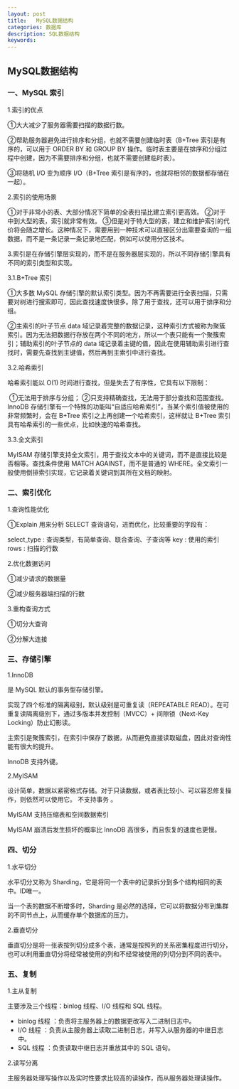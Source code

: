 ```yaml
---
layout: post
title:   MySQL数据结构
categories: 数据库
description: SQL数据结构
keywords: 
---
```


## MySQL数据结构

### 一、MySQL 索引

1.索引的优点

   ①大大减少了服务器需要扫描的数据行数。

   ②帮助服务器避免进行排序和分组，也就不需要创建临时表（B+Tree 索引是有序的，可以用于 ORDER BY 和 GROUP BY 操作。临时表主要是在排序和分组过程中创建，因为不需要排序和分组，也就不需要创建临时表）。

  ③将随机 I/O 变为顺序 I/O（B+Tree 索引是有序的，也就将相邻的数据都存储在一起）。

2.索引的使用场景

  ①对于非常小的表、大部分情况下简单的全表扫描比建立索引更高效。
  ②对于中到大型的表，索引就非常有效。
  ③但是对于特大型的表，建立和维护索引的代价将会随之增长。这种情况下，需要用到一种技术可以直接区分出需要查询的一组数据，而不是一条记录一条记录地匹配，例如可以使用分区技术。

3.索引是在存储引擎层实现的，而不是在服务器层实现的，所以不同存储引擎具有不同的索引类型和实现。

3.1.B+Tree 索引

①大多数 MySQL 存储引擎的默认索引类型。因为不再需要进行全表扫描，只需要对树进行搜索即可，因此查找速度快很多。除了用于查找，还可以用于排序和分组。

②主索引的叶子节点 data 域记录着完整的数据记录，这种索引方式被称为聚簇索引。因为无法把数据行存放在两个不同的地方，所以一个表只能有一个聚簇索引；辅助索引的叶子节点的 data 域记录着主键的值，因此在使用辅助索引进行查找时，需要先查找到主键值，然后再到主索引中进行查找。

3.2.哈希索引

哈希索引能以 O(1) 时间进行查找，但是失去了有序性，它具有以下限制：

​    ①无法用于排序与分组；
    ②只支持精确查找，无法用于部分查找和范围查找。
InnoDB 存储引擎有一个特殊的功能叫“自适应哈希索引”，当某个索引值被使用的非常频繁时，会在 B+Tree 索引之上再创建一个哈希索引，这样就让 B+Tree 索引具有哈希索引的一些优点，比如快速的哈希查找。

3.3.全文索引

MyISAM 存储引擎支持全文索引，用于查找文本中的关键词，而不是直接比较是否相等。查找条件使用 MATCH AGAINST，而不是普通的 WHERE。全文索引一般使用倒排索引实现，它记录着关键词到其所在文档的映射。

### 二、索引优化

1.查询性能优化

①Explain 用来分析 SELECT 查询语句，进而优化，比较重要的字段有：

select_type : 查询类型，有简单查询、联合查询、子查询等
key : 使用的索引
rows : 扫描的行数

2.优化数据访问

①减少请求的数据量

②减少服务器端扫描的行数

3.重构查询方式

①切分大查询

②分解大连接

### 三、存储引擎

1.InnoDB

是 MySQL 默认的事务型存储引擎。

实现了四个标准的隔离级别，默认级别是可重复读（REPEATABLE READ）。在可重复读隔离级别下，通过多版本并发控制（MVCC）+ 间隙锁（Next-Key Locking）防止幻影读。

主索引是聚簇索引，在索引中保存了数据，从而避免直接读取磁盘，因此对查询性能有很大的提升。

InnoDB 支持外键。 

2.MyISAM

设计简单，数据以紧密格式存储。对于只读数据，或者表比较小、可以容忍修复操作，则依然可以使用它。 不支持事务 。

MyISAM 支持压缩表和空间数据索引 

MyISAM 崩溃后发生损坏的概率比 InnoDB 高很多，而且恢复的速度也更慢。 

### 四、切分

1.水平切分

水平切分又称为 Sharding，它是将同一个表中的记录拆分到多个结构相同的表中。ID唯一。

当一个表的数据不断增多时，Sharding 是必然的选择，它可以将数据分布到集群的不同节点上，从而缓存单个数据库的压力。

2.垂直切分

垂直切分是将一张表按列切分成多个表，通常是按照列的关系密集程度进行切分，也可以利用垂直切分将经常被使用的列和不经常被使用的列切分到不同的表中。

### 五、复制

1.主从复制

主要涉及三个线程：binlog 线程、I/O 线程和 SQL 线程。

- binlog 线程 ：负责将主服务器上的数据更改写入二进制日志中。
- I/O 线程 ：负责从主服务器上读取二进制日志，并写入从服务器的中继日志中。
- SQL 线程 ：负责读取中继日志并重放其中的 SQL 语句。

2.读写分离

主服务器处理写操作以及实时性要求比较高的读操作，而从服务器处理读操作。 